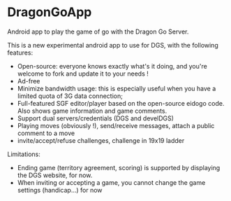 DragonGoApp
===========

Android app to play the game of go with the Dragon Go Server.

This is a new experimental android app to use for DGS, with the following features:

* Open-source: everyone knows exactly what's it doing, and you're welcome to fork and update it to your needs !
* Ad-free
* Minimize bandwidth usage: this is especially useful when you have a limited quota of 3G data connection;
* Full-featured SGF editor/player based on the open-source eidogo code. Also shows game information and game comments.
* Support dual servers/credentials (DGS and develDGS)
* Playing moves (obviously !), send/receive messages, attach a public comment to a move
* invite/accept/refuse challenges, challenge in 19x19 ladder

Limitations:

* Ending game (territory agreement, scoring) is supported by displaying the DGS website, for now.
* When inviting or accepting a game, you cannot change the game settings (handicap...) for now


